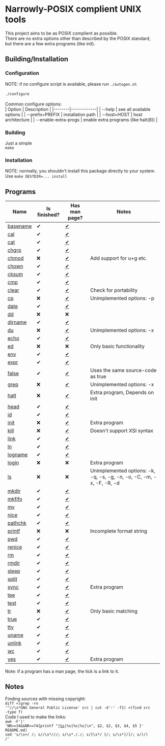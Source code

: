 # Narrowly-POSIX complient UNIX tools
This project aims to be as POSIX complient as possible.<br>
There are no extra options other than described by the POSIX standard,<br>
but there are a few extra programs (like init).

## Building/Installation
### Configuration
NOTE: if no configure script is available, please run
<code>./autogen.sh</code><br><br>
<code>./configure</code><br><br>
Common configure options:<br>
| Option | Description |
|--------|-------------|
| --help | see all available options |
| --prefix=PREFIX  | installation path |
| --host=HOST | host architecture |
| --enable-extra-progs | enable extra programs (like halt(8)) |

### Building
Just a simple<br>
<code>make</code>

### Installation
NOTE: normally, you shouldn't install this package directly to your system.<br>
Use <code>make DESTDIR=... install</code>

## Programs
| Name | Is finished? | Has man page? | Notes |
|------|--------------|--------------|--------|
| [basename](src/basename.c) | ✔ | [✔](https://stuerz.xyz/mc-basename.1.html) | |
| [cal](src/cal.c) | ✔ | [✔](https://stuerz.xyz/mc-cal.1.html) | |
| [cat](src/cat.c) | ✔ | [✔](https://stuerz.xyz/mc-cat.1.html) | |
| [chgrp](src/chgrp.c) | ✔ | [✔](https://stuerz.xyz/mc-chgrp.1.html) | |
| [chmod](src/chmod.c) | ❌ | [✔](https://stuerz.xyz/mc-chmod.1.html) | Add support for u+g etc. |
| [chown](src/chown.c) | ✔ | [✔](https://stuerz.xyz/mc-chown.1.html) | |
| [cksum](src/cksum.c) | ✔ | [✔](https://stuerz.xyz/mc-cksum.1.html) | |
| [cmp](src/cmp.c) | ✔ | [✔](https://stuerz.xyz/mc-cmp.1.html) | |
| [clear](src/clear.c) | ✔ | [✔](https://stuerz.xyz/mc-clear.1.html) | Check for portability |
| [cp](src/cp.c) | ❌ | [✔](https://stuerz.xyz/mc-cp.1.html) | Unimplemented options: -p |
| [date](src/date.c) | ✔ | [✔](https://stuerz.xyz/mc-date.1.html) | |
| [dd](src/dd.c) | ❌ | ❌ | |
| [dirname](src/dirname.c) | ✔ | [✔](https://stuerz.xyz/mc-dirname.1.html) | |
| [du](src/du.c) | ❌ | [✔](https://stuerz.xyz/mc-du.1.html) | Unimplemented options: -x |
| [echo](src/echo.c) | ✔ | [✔](https://stuerz.xyz/mc-echo.1.html) | |
| [ed](src/ed.c) | ❌ | ❌ | Only basic functionality |
| [env](src/env.c) | ✔ | [✔](https://stuerz.xyz/mc-env.1.html) | |
| [expr](src/expr.c) | ✔ | [✔](https://stuerz.xyz/mc-expr.1.html) | |
| [false](src/true.c) | ✔ | [✔](https://stuerz.xyz/mc-false.1.html) | Uses the same source-code as true |
| [grep](src/grep.c) | ❌ | [✔](https://stuerz.xyz/mc-grep.1.html) | Unimplemented options: -x |
| [halt](src/halt.c) | ❌ | [✔](https://stuerz.xyz/mc-halt.8.html) | Extra program, Depends on init |
| [head](src/head.c) | ✔ | [✔](https://stuerz.xyz/mc-head.1.html) | |
| [id](src/id.c) | ✔ | [✔](https://stuerz.xyz/mc-id.1.html) | |
| [init](src/init.c) | ❌ | [✔](https://stuerz.xyz/mc-init.8.html) | Extra program |
| [kill](src/kill.c) | ❌ | [✔](https://stuerz.xyz/mc-kill.1.html) | Doesn't support XSI syntax |
| [link](src/link.c) | ✔ | [✔](https://stuerz.xyz/mc-link.1.html) | |
| [ln](src/ln.c) | ✔ | [✔](https://stuerz.xyz/mc-ln.1.html) | |
| [logname](src/logname.c) | ✔ | [✔](https://stuerz.xyz/mc-logname.1.html) | |
| [login](src/login.c) | ❌ | ❌ | Extra program |
| [ls](src/ls.c) | ❌ | ❌ | Unimplemented options: -k, -q, -s, -g, -n, -o, -C, -m, -x, -F, -R, -d |
| [mkdir](src/mkdir.c) | ✔ | [✔](https://stuerz.xyz/mc-mkdir.1.html) | |
| [mkfifo](src/mkfifo.c) | ✔ | [✔](https://stuerz.xyz/mc-mkfifo.1.html) | |
| [mv](src/mv.c) | ✔ | [✔](https://stuerz.xyz/mc-mv.1.html) | |
| [nice](src/nice.c) | ✔ | [✔](https://stuerz.xyz/mc-nice.1.html) | |
| [pathchk](src/pathchk.c) | ✔ |  [✔](https://stuerz.xyz/mc-pathchk.1.html)| |
| [printf](src/printf.c) | ❌ |  ❌ | Incomplete format string |
| [pwd](src/pwd.c) | ✔ |  [✔](https://stuerz.xyz/mc-pwd.1.html)| |
| [renice](src/renice.c) | ✔ | [✔](https://stuerz.xyz/mc-renice.1.html) | |
| [rm](src/rm.c) | ✔ | [✔](https://stuerz.xyz/mc-rm.1.html) | |
| [rmdir](src/rmdir.c) | ✔ | [✔](https://stuerz.xyz/mc-rmdir.1.html) | |
| [sleep](src/sleep.c) | ✔ | [✔](https://stuerz.xyz/mc-sleep.1.html) | |
| [split](src/split.c) | ✔ | [✔](https://stuerz.xyz/mc-split.1.html) | |
| [sync](src/sync.c) | ✔ | [✔](https://stuerz.xyz/mc-sync.1.html) | Extra program |
| [tee](src/tee.c) | ✔ | [✔](https://stuerz.xyz/mc-tee.1.html) | |
| [test](src/test.c) | ✔ | [✔](https://stuerz.xyz/mc-test.1.html) | |
| [tr](src/tr.c) | ❌ | [✔](https://stuerz.xyz/mc-tr.1.html) | Only basic matching |
| [true](src/true.c) | ✔ | [✔](https://stuerz.xyz/mc-true.1.html) | |
| [tty](src/tty.c) | ✔ | [✔](https://stuerz.xyz/mc-tty.1.html) | |
| [uname](src/uname.c) | ✔ | [✔](https://stuerz.xyz/mc-uname.1.html) | |
| [unlink](src/unlink.c) | ✔ | [✔](https://stuerz.xyz/mc-unlink.1.html) | |
| [wc](src/wc.c) | ✔ | [✔](https://stuerz.xyz/mc-wc.1.html) | |
| [yes](src/yes.c) | ✔ | [✔](https://stuerz.xyz/mc-yes.1.html) | Extra program |

Note: if a program has a man page, the tick is a link to it.

## Notes
Finding sources with missing copyright:<br>
<code>diff \<(grep -rn '^//\s\*GNU General Public License' src | cut -d':' -f1) \<(find src -type f)</code><br>
Code I used to make the links:<br>
<code>awk -F'|' 'NR>=34&&NR<=74{printf "|[%s](src/%s.c)|%s|%s|%s|\n", $2, $2, $3, $4, $5 }' README.md| sed 's/\s\+/ /; s/\/\s*/\//; s/\s*\././; s/\[\s*/ [/; s/\s*\]/]/; s/)/) /'</code>

